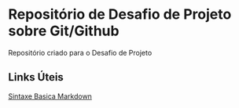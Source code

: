 # Repositório de Desafio de Projeto sobre Git/Github
Repositório criado para o Desafio de Projeto

## Links Úteis
[Sintaxe Basica Markdown](https://www.markdownguide.org/basic-syntax/)
